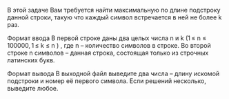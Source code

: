 В этой задаче Вам требуется найти максимальную по длине подстроку данной строки, такую что каждый символ встречается в ней не более k раз.

Формат ввода
В первой строке даны два целых числа n и k (1 ≤ n ≤ 100000, 1 ≤ k ≤ n ) , где n – количество символов в строке. Во второй строке n символов – данная строка, состоящая только из строчных латинских букв.

Формат вывода
В выходной файл выведите два числа – длину искомой подстроки и номер её первого символа. Если решений несколько, выведите любое.

